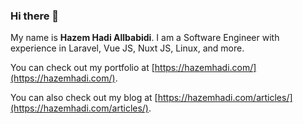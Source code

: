 ### Hi there 👋

<!--
**Hazeman99/Hazeman99** is a ✨ _special_ ✨ repository because its `README.md` (this file) appears on your GitHub profile.

Here are some ideas to get you started:

- 🔭 I’m currently working on ...
- 🌱 I’m currently learning ...
- 👯 I’m looking to collaborate on ...
- 🤔 I’m looking for help with ...
- 💬 Ask me about ...
- 📫 How to reach me: ...
- 😄 Pronouns: ...
- ⚡ Fun fact: ...
-->

My name is **Hazem Hadi Allbabidi**. I am a Software Engineer with experience in Laravel, Vue JS, Nuxt JS, Linux, and more.

You can check out my portfolio at [https://hazemhadi.com/](https://hazemhadi.com/). 

You can also check out my blog at [https://hazemhadi.com/articles/](https://hazemhadi.com/articles/).
